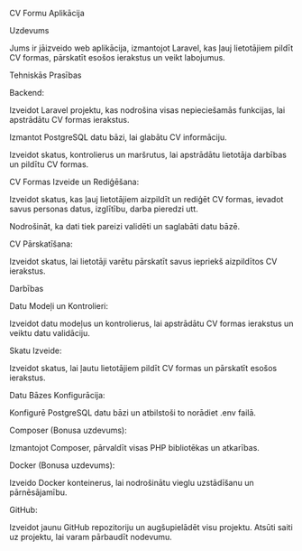 CV Formu Aplikācija

Uzdevums

Jums ir jāizveido web aplikācija, izmantojot Laravel, kas ļauj lietotājiem pildīt CV formas, pārskatīt esošos ierakstus un veikt labojumus.

Tehniskās Prasības

Backend:

Izveidot Laravel projektu, kas nodrošina visas nepieciešamās funkcijas, lai apstrādātu CV formas ierakstus.

Izmantot PostgreSQL datu bāzi, lai glabātu CV informāciju.

Izveidot skatus, kontrolierus un maršrutus, lai apstrādātu lietotāja darbības un pildītu CV formas.

CV Formas Izveide un Rediģēšana:

Izveidot skatus, kas ļauj lietotājiem aizpildīt un rediģēt CV formas, ievadot savus personas datus, izglītību, darba pieredzi utt.

Nodrošināt, ka dati tiek pareizi validēti un saglabāti datu bāzē.

CV Pārskatīšana:

Izveidot skatus, lai lietotāji varētu pārskatīt savus iepriekš aizpildītos CV ierakstus.

Darbības

Datu Modeļi un Kontrolieri:

Izveidot datu modeļus un kontrolierus, lai apstrādātu CV formas ierakstus un veiktu datu validāciju.

Skatu Izveide:

Izveidot skatus, lai ļautu lietotājiem pildīt CV formas un pārskatīt esošos ierakstus.

Datu Bāzes Konfigurācija:

Konfigurē PostgreSQL datu bāzi un atbilstoši to norādiet .env failā.

Composer (Bonusa uzdevums):

Izmantojot Composer, pārvaldīt visas PHP bibliotēkas un atkarības.

Docker (Bonusa uzdevums):

Izveido Docker konteinerus, lai nodrošinātu vieglu uzstādīšanu un pārnēsājamību.

GitHub:

Izveidot jaunu GitHub repozitoriju un augšupielādēt visu projektu. Atsūti saiti uz projektu, lai varam pārbaudīt nodevumu.
